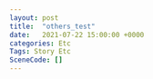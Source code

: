 ```yaml
---
layout: post
title:  "others_test"
date:   2021-07-22 15:00:00 +0000
categories: Etc
Tags: Story Etc
SceneCode: []
---
```

